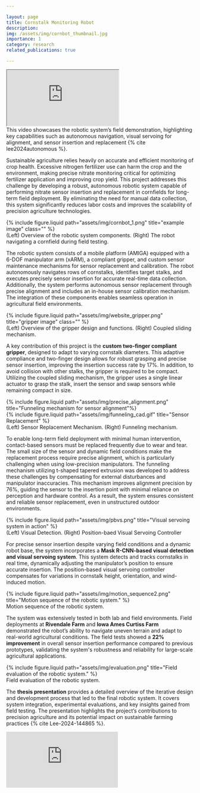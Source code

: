 ```yaml
---

layout: page  
title: Cornstalk Monitoring Robot  
description: 
img: /assets/img/cornbot_thumbnail.jpg  
importance: 1  
category: research  
related_publications: true  

---
```


<div class="embed-responsive embed-responsive-16by9 mb-4">
    <iframe class="embed-responsive-item" src="https://www.youtube.com/embed/Ubg4PhAubUY?si=_gbg9ncRS-7hJMle" allowfullscreen></iframe>
</div>
<div class="caption text-center mt-2">
    This video showcases the robotic system’s field demonstration, highlighting key capabilities such as autonomous navigation, visual servoing for alignment, and sensor insertion and replacement {% cite lee2024autonomous %}.
</div>

<!-- 2. Research Introduction + Motivation -->
Sustainable agriculture relies heavily on accurate and efficient monitoring of crop health. Excessive nitrogen fertilizer use can harm the crop and the environment, making precise nitrate monitoring critical for optimizing fertilizer application and improving crop yield. This project addresses this challenge by developing a robust, autonomous robotic system capable of performing nitrate sensor insertion and replacement in cornfields for long-term field deployment. By eliminating the need for manual data collection, this system significantly reduces labor costs and improves the scalability of precision agriculture technologies.

<div class="row justify-content-sm-center">
  <div class="col-sm-10 mt-3 mt-md-0">
    {% include figure.liquid path="assets/img/cornbot_1.png" title="example image" class="" %}
  </div>
</div>
<div class="caption">
    (Left) Overview of the robotic system components. (Right) The robot navigating a cornfield during field testing.
</div>

<!-- 3. Overall Robotic System Introduction -->
The robotic system consists of a mobile platform (AMIGA) equipped with a 6-DOF manipulator arm (xARM), a compliant gripper, and custom sensor maintenance mechanisms for sensor replacement and calibration. The robot autonomously navigates rows of cornstalks, identifies target stalks, and executes precisely sensor insertion for accurate real-time data collection. Additionally, the system performs autonomous sensor replacement through precise alignment and includes an in-house sensor calibration mechanism. The integration of these components enables seamless operation in agricultural field environments.

<div class="row justify-content-sm-center">
  <div class="col-sm-10 mt-3 mt-md-0">
    {% include figure.liquid path="assets/img/website_gripper.png" title="gripper image" class="" %}
  </div>
</div>
<div class="caption">
    (Left) Overview of the gripper design and functions. (Right) Coupled sliding mechanism.
</div>

<!-- 4. Gripper Design -->
A key contribution of this project is the **custom two-finger compliant gripper**, designed to adapt to varying cornstalk diameters. This adaptive compliance and two-finger design allows for robust grasping and precise sensor insertion, improving the insertion success rate by 17%. In addition, to avoid collision with other stalks, the gripper is required to be compact. Utilizing the coupled sliding mechanism, the gripper uses a single linear actuator to grasp the stalk, insert the sensor and swap sensors while remaining compact in size. 


<div class="row justify-content-sm-center">
  <div class="col-sm-7 mt-3 mt-md-0">
        {% include figure.liquid path="assets/img/precise_alignment.png" title="Funneling mechanism for sensor alignment"%}
    </div>
    <div class="col-sm-4 mt-3 mt-md-0">
        {% include figure.liquid path="assets/img/funneling_cad.gif" title="Sensor Replacement" %}
    </div>
</div>
<div class="caption">
    (Left) Sensor Replacement Mechanism. (Right) Funneling mechanism.
</div>



<!-- 5. Sensor Replacement + Funneling Mechanism -->
To enable long-term field deployment with minimal human intervention, contact-based sensors must be replaced frequently due to wear and tear. The small size of the sensor and dynamic field conditions make the replacement process require precise alignment, which is particularly challenging when using low-precision manipulators. The funneling mechanism utilizing t-shaped tapered extrusion was developed to address these challenges by compensating for external disturbances and manipulator inaccuracies. This mechanism improves alignment precision by 76%, guiding the sensor to the insertion point with minimal reliance on perception and hardware control. As a result, the system ensures consistent and reliable sensor replacement, even in unstructured outdoor environments.


<div class="row">
    <div class="col-sm-12 mt-3 mt-md-0">
        {% include figure.liquid path="assets/img/pbvs.png" title="Visual servoing system in action" %}
    </div>
</div>
<div class="caption">
    (Left) Visual Detection. (Right) Position-baed Visual Servoing Controller
</div>

<!-- 6. Cornstalk Visual Detection + Visual Servoing -->
For precise sensor insertion despite  varying field conditions and a dynamic robot base, the system incorporates a **Mask R-CNN-based visual detection and visual servoing system**. This system detects and tracks cornstalks in real time, dynamically adjusting the manipulator’s position to ensure accurate insertion. The position-based visual servoing controller compensates for variations in cornstalk height, orientation, and wind-induced motion.

<div class="row justify-content-sm-center">
    <div class="col-sm-10 mt-3 mt-md-0">
        {% include figure.liquid path="assets/img/motion_sequence2.png" title="Motion sequence of the robotic system." %}
    </div>
</div>
<div class="caption">
    Motion sequence of the robotic system.
</div>

<!-- 7. Field Testing -->
The system was extensively tested in both lab and field environments. Field deployments at **Rivendale Farm** and **Iowa Ames Curtiss Farm** demonstrated the robot’s ability to navigate uneven terrain and adapt to real-world agricultural conditions. The field tests showed a **22% improvement** in overall sensor insertion performance compared to previous prototypes, validating the system's robustness and reliability for large-scale agricultural applications.

<div class="row justify-content-sm-center">
    <div class="col-sm-12 mt-3 mt-md-0">
        {% include figure.liquid path="assets/img/evaluation.png" title="Field evaluation of the robotic system." %}
    </div>
</div>
<div class="caption">
    Field evaluation of the robotic system.
</div>

<!-- 8. Thesis Presentation -->
The **thesis presentation** provides a detailed overview of the iterative design and development process that led to the final robotic system. It covers system integration, experimental evaluations, and key insights gained from field testing. The presentation highlights the project’s contributions to precision agriculture and its potential impact on sustainable farming practices {% cite Lee-2024-144865 %}.

<div class="embed-responsive embed-responsive-16by9">
    <iframe 
        src="https://andrewcmu-my.sharepoint.com/personal/janicel2_andrew_cmu_edu/_layouts/15/Doc.aspx?sourcedoc={a0241919-2065-4a54-9073-b4df6ec5128b}&amp;action=embedview&amp;wdAr=1.7777777777777777" 
        class="embed-responsive-item"
        frameborder="0" 
        allowfullscreen>
    </iframe>
</div>


<div class="mt-5">
</div>


